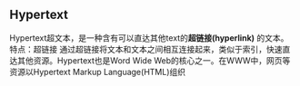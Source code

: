 ## Hypertext
Hypertext超文本，是一种含有可以直达其他text的**超链接(hyperlink)** 的文本。
特点：超链接
通过超链接将文本和文本之间相互连接起来，类似于索引，快速直达其他资源。Hypertext也是Word Wide Web的核心之一。在WWW中，网页等资源以Hypertext Markup Language(HTML)组织
